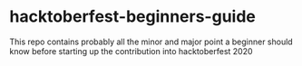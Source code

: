 # hacktoberfest-beginners-guide
This repo contains probably all the minor and major point a beginner should know before starting up the contribution into hacktoberfest 2020
